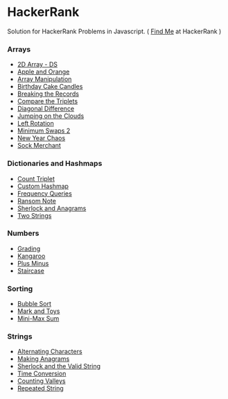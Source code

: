 # HackerRank

Solution for HackerRank Problems in Javascript. ( <a href="https://www.hackerrank.com/thamaraiselvam">Find Me</a> at HackerRank )

### Arrays
<ul>
    <li><a href="https://github.com/thamaraiselvam/HackerRank/blob/master/Arrays/2d-array-ds.js"> 2D Array - DS </a></li>
    <li><a href="https://github.com/thamaraiselvam/HackerRank/blob/master/Arrays/apple-and-orange.js"> Apple and Orange </a></li>
    <li><a href="https://github.com/thamaraiselvam/HackerRank/blob/master/Arrays/array-manipulation.js"> Array Manipulation </a></li>
    <li><a href="https://github.com/thamaraiselvam/HackerRank/blob/master/Arrays/birthday-cake-candles.js"> Birthday Cake Candles </a></li>
    <li><a href="https://github.com/thamaraiselvam/HackerRank/blob/master/Arrays/breaking-best-and-worst-records.js"> Breaking the Records </a></li>
    <li><a href="https://github.com/thamaraiselvam/HackerRank/blob/master/Arrays/compare-the-triplets.js"> Compare the Triplets </a></li>
    <li><a href="https://github.com/thamaraiselvam/HackerRank/blob/master/Arrays/diagonal-difference.js"> Diagonal Difference </a></li>
    <li><a href="https://github.com/thamaraiselvam/HackerRank/blob/master/Arrays/jumping-on-the-clouds.js"> Jumping on the Clouds </a>
    <li><a href="https://github.com/thamaraiselvam/HackerRank/blob/master/Arrays/left-rotation.js"> Left Rotation </a></li>
    <li><a href="https://github.com/thamaraiselvam/HackerRank/blob/master/Arrays/minimum-swaps-2.js"> Minimum Swaps 2 </a></li>
    <li><a href="https://github.com/thamaraiselvam/HackerRank/blob/master/Arrays/newyear-chaos.js"> New Year Chaos </a></li>
    <li><a href="https://github.com/thamaraiselvam/HackerRank/blob/master/Arrays/sock-merchant.js">Sock Merchant </a></li>
</ul>

### Dictionaries and Hashmaps
<ul>
    <li><a href="https://github.com/thamaraiselvam/HackerRank/blob/master/Dictionaries%20and%20Hashmaps/count-triplet.js"> Count Triplet </a></li>
    <li><a href="https://github.com/thamaraiselvam/HackerRank/blob/master/Dictionaries%20and%20Hashmaps/custom-hashmap.js"> Custom Hashmap </a></li>
    <li><a href="https://github.com/thamaraiselvam/HackerRank/blob/master/Dictionaries%20and%20Hashmaps/frequency-queries.js"> Frequency Queries </a></li>
    <li><a href="https://github.com/thamaraiselvam/HackerRank/blob/master/Dictionaries%20and%20Hashmaps/ransom-note.js"> Ransom Note </a></li>
    <li><a href="https://github.com/thamaraiselvam/HackerRank/blob/master/Dictionaries%20and%20Hashmaps/sherlock-and-anagrams.js"> Sherlock and Anagrams </a></li>
    <li><a href="https://github.com/thamaraiselvam/HackerRank/blob/master/Dictionaries%20and%20Hashmaps/two-strings.js"> Two Strings </a></li>
</ul>

### Numbers
<ul>
    <li><a href="https://github.com/thamaraiselvam/HackerRank/blob/master/Numbers/grading.js"> Grading </a></li>
    <li><a href="https://github.com/thamaraiselvam/HackerRank/blob/master/Numbers/kangaroo.js"> Kangaroo </a></li>
    <li><a href="https://github.com/thamaraiselvam/HackerRank/blob/master/Numbers/plus-minus.js"> Plus Minus </a></li>
    <li><a href="https://github.com/thamaraiselvam/HackerRank/blob/master/Numbers/staircase.js"> Staircase </a></li>
</ul>

### Sorting

<ul>
    <li><a href="https://github.com/thamaraiselvam/HackerRank/blob/master/Sorting/bubble-sort.js"> Bubble Sort </a></li>
    <li><a href="https://github.com/thamaraiselvam/HackerRank/blob/master/Sorting/mark-and-toys.js"> Mark and Toys </a></li>
    <li><a href="https://github.com/thamaraiselvam/HackerRank/blob/master/Sorting/mini-max-sum.js"> Mini-Max Sum </a></li>
</ul>


### Strings
<ul>
    <li><a href="https://github.com/thamaraiselvam/HackerRank/blob/master/Strings/alternating-characters.js"> Alternating Characters </a></li>
    <li><a href="https://github.com/thamaraiselvam/HackerRank/blob/master/Strings/making-anagrams.js"> Making Anagrams </a></li>
    <li><a href="https://github.com/thamaraiselvam/HackerRank/blob/master/Strings/sherlock-and-the-valid-string.js"> Sherlock and the Valid String </a></li>
    <li><a href="https://github.com/thamaraiselvam/HackerRank/blob/master/Strings/time-conversion.js"> Time Conversion </a></li>
    <li><a href="https://github.com/thamaraiselvam/HackerRank/blob/master/Strings/counting-valleys.js"> Counting Valleys </a></li>
    <li><a href="https://github.com/thamaraiselvam/HackerRank/blob/master/Strings/repeated-string.js"> Repeated String </a></li>
</ul>

